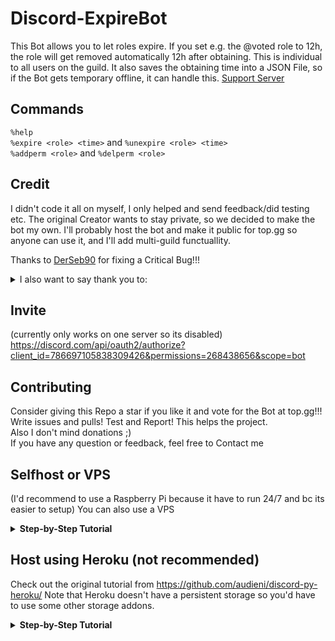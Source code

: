 # Discord-ExpireBot

This Bot allows you to let roles expire. If you set e.g. the @voted role to 12h, the role will get removed automatically 12h after obtaining. This is individual to all users on the guild. It also saves the obtaining time into a JSON File, so if the Bot gets temporary offline, it can handle this.
[Support Server](https://discord.com/invite/ptpyaEPapy)

## Commands
`%help`<br>
`%expire <role> <time>` and `%unexpire <role> <time>`<br>
`%addperm <role>` and `%delperm <role>`<br>

## Credit
I didn't code it all on myself, I only helped and send feedback/did testing etc. The original Creator wants to stay private, so we decided to make the bot my own.
I'll probably host the bot and make it public for top.gg so anyone can use it, and I'll add multi-guild functuallity.<br>

Thanks to [DerSeb90](https://github.com/DerSeb90) for fixing a Critical Bug!!!

<details>
 <summary>I also want to say thank you to:</summary>
 <li> the guys from Scicraft's <a href="https://discord.com/channels/211786369951989762/423506375780466688">#coding-stuff</a> channel
 <li> the guys from <a href="https://discord.com/channels/724417775795306530">"The Garage"</a> (Armster15, F34R and Yumns) for the good advices.
</details>

## Invite
(currently only works on one server so its disabled)
https://discord.com/api/oauth2/authorize?client_id=786697105838309426&permissions=268438656&scope=bot

## Contributing
Consider giving this Repo a star if you like it and vote for the Bot at top.gg!!!<br>
Write issues and pulls! Test and Report! This helps the project.<br>
Also I don't mind donations ;)<br>
If you have any question or feedback, feel free to Contact me

## Selfhost or VPS
(I'd recommend to use a Raspberry Pi because it have to run 24/7 and bc its easier to setup)
You can also use a VPS
<details>
 <summary><b>Step-by-Step Tutorial</b></summary>
 
 ### Prerequisites
 You must have an account for Discord [[Link](https://discordapp.com/developers/applications/)]
  
 ### Creating a bot to get a bot token
 * Create an application in the developer portal by clicking [here](https://discordapp.com/developers/applications/)
 * Open up your new application and click 'Add Bot' under the Bot settings to create your bot.![Botscreen](https://user-images.githubusercontent.com/55095883/109214314-fba8ea00-77b1-11eb-8400-b34bf79c55ce.png)
 * Enable Both Intents ![intents_screen](https://user-images.githubusercontent.com/55095883/109213772-4bd37c80-77b1-11eb-9d63-9c8700cfd07c.png)
 * After creating the bot, click the 'Copy' button under the title Token. Take note of your token as you will need it later. Keep the token secret!!!!<br>![copytoken](https://user-images.githubusercontent.com/55095883/109214153-c3a1a700-77b1-11eb-909c-c9d5cf72701b.png)

<details>
 <summary><b>For Linux (Raspberry Pi)</b></summary>
  
 ### Downloading Repo and installing dependencies
 * Download the Repo as zip file and unpack it
 * Run `python3 -m pip install -r requirements.txt` in a Terminal to install dependencies
 
 ### Running the bot
 * Change the values in start.sh
  * discord_token=`(Enter the bot token that you copied from the developer portal)`
  * guild_id=`(Enter the ID of your Server. Rightclick on your Server on Discord and then click on 'Copy ID')`
 * Then doubleclick start.sh and click on "Open in Terminal" or run ./start.sh in a Terminal
 </details>
 <details>
 <summary><b>For Windows 10</b></summary>
 
 ### Downloading Repo and installing dependencies
 * Download the Repo as zip file and unpack it
 * Install [Python](https://www.python.org/downloads/) if you don't have it
 * open cmd (as admin) and cd to the repo
 * Run `pip install -r requirements.txt` to install dependencies
 
 ### Running the bot
 * Change the values in start.bat
   * set discord_token=`(Enter the bot token that you copied from the developer portal)`
   * set guild_id=`(Enter the ID of your Server. Rightclick on your Server on Discord and then click on 'Copy ID')`
 * Then doubleclick start.bat
 </details>
 
 <details>
 <summary><b>None of the above</b></summary>
 
 ### Downloading Repo and installing dependencies
  * Download the Repo as zip file and unpack it
  * install the missing requirements by running `pip install -r requirements.txt`
  
 ### Running the bot
  * find `os.environ.get('guild_id')` in the code (main.py) and replace it with your guild ID
  * find `os.environ.get('discord_token')` in the code (main.py) and replace it with you bot's token
  * Run main.py with python3
 </details>
</details>

## Host using Heroku (not recommended)
Check out the original tutorial from https://github.com/audieni/discord-py-heroku/
Note that Heroku doesn't have a persistent storage so you'd have to use some other storage addons.
<details>
  <summary><b>Step-by-Step Tutorial</b></summary>
  
 ### Prerequisites
 You must have an account for Discord [[Link](https://discordapp.com/developers/applications/)], GitHub [[Link](https://github.com/join)] , and Heroku [[Link (https://signup.heroku.com/)].

  ### Creating a bot to get a bot token
 * Create an application in the developer portal by clicking [here](https://discordapp.com/developers/applications/)
 * Open up your new application and click 'Add Bot' under the Bot settings to create your bot.![Botscreen](https://user-images.githubusercontent.com/55095883/109214314-fba8ea00-77b1-11eb-8400-b34bf79c55ce.png)
 * Enable Both Intents ![intents_screen](https://user-images.githubusercontent.com/55095883/109213772-4bd37c80-77b1-11eb-9d63-9c8700cfd07c.png)
 * After creating the bot, click the 'Copy' button under the title Token. Take note of your token as you will need it later. Keep the token secret!!!!<br>![copytoken](https://user-images.githubusercontent.com/55095883/109214153-c3a1a700-77b1-11eb-909c-c9d5cf72701b.png)

 ### How to fork the repository and set it up to work with Heroku?
 * Fork a copy of this repository by clicking the 'Fork' on the upper right-hand.
 * Create an application for Heroku by clicking [here](https://dashboard.heroku.com/new-app).
 * Under 'Settings', click on 'Reveal Config Vars' and enter the following:
   * KEY => discord_token
   * VALUE => (Enter the bot token that you copied from the developer portal)
   * Click the 'Add' button after entering all of this information.
 same for the GuildID:
   * KEY => guild_id
   * VALUE => (Enter the ID of your Server. Rightclick on your Server on Discord and then click on `Copy ID`)
   * Again, click the 'Add' button after entering all of this information.
 ![config vars](https://user-images.githubusercontent.com/55095883/103836278-e99bac80-5088-11eb-8283-b3744b3f587d.png)
 * Under 'Deploy', do the following:
   * Deployment Method => Connect your GitHub
   * App connected to GitHub => Search for the forked repository
   * Automatic Deploy => Enable Automatic Deploy (to redeploy after every commit)
   * It should look like something like this:
    ![deploy](https://user-images.githubusercontent.com/55095883/104065542-35bd2d00-5200-11eb-98e3-978ceb2af120.png)
 * Under 'Resources', do the following:
 ![worker](https://user-images.githubusercontent.com/13210233/103232638-fb52b680-4908-11eb-861d-767e59522b93.png)
   * Click on the 'Pencil' icon.
   * Switch the worker from off to on.
   * Click 'Confirm' to finalize the decision.
   * NOTE: You are allocated 550 free Dyno hours, which will not last the entire month. However, if you provide a credit card to verify your identity, you are given an additional 450 hours, which will allow your bot to run indefinitely.
  </details>
